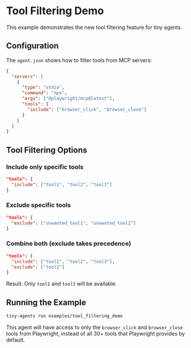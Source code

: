 # Tool Filtering Demo

This example demonstrates the new tool filtering feature for tiny agents.

## Configuration

The `agent.json` shows how to filter tools from MCP servers:

```json
{
  "servers": [
    {
      "type": "stdio",
      "command": "npx",
      "args": ["@playwright/mcp@latest"],
      "tools": {
        "include": ["browser_click", "browser_close"]
      }
    }
  ]
}
```

## Tool Filtering Options

### Include only specific tools
```json
"tools": {
  "include": ["tool1", "tool2", "tool3"]
}
```

### Exclude specific tools  
```json
"tools": {
  "exclude": ["unwanted_tool1", "unwanted_tool2"]
}
```

### Combine both (exclude takes precedence)
```json
"tools": {
  "include": ["tool1", "tool2", "tool3"],
  "exclude": ["tool2"]
}
```
Result: Only `tool1` and `tool3` will be available.

## Running the Example

```bash
tiny-agents run examples/tool_filtering_demo
```

This agent will have access to only the `browser_click` and `browser_close` tools from Playwright, instead of all 30+ tools that Playwright provides by default.